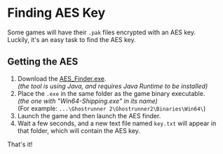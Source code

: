 # Finding AES Key
Some games will have their `.pak` files encrypted with an AES key. </br>
Luckily, it's an easy task to find the AES key.

## Getting the AES
1. Download the [AES_Finder.exe](https://github.com/Dmgvol/UE4_Modding/raw/master/Tools/AES_finder.exe).<br>
_(the tool is using Java, and requires Java Runtime to be installed)_
2. Place the `.exe` in the same folder as the game binary executable.<br>
_(the one with "Win64-Shipping.exe" in its name)_<br>
(For example: `...\Ghostrunner 2\Ghostrunner2\Binaries\Win64\`)
3. Launch the game and then launch the AES finder.
4. Wait a few seconds, and a new text file named `key.txt` will appear in that folder, which will contain the AES key.


That's it!